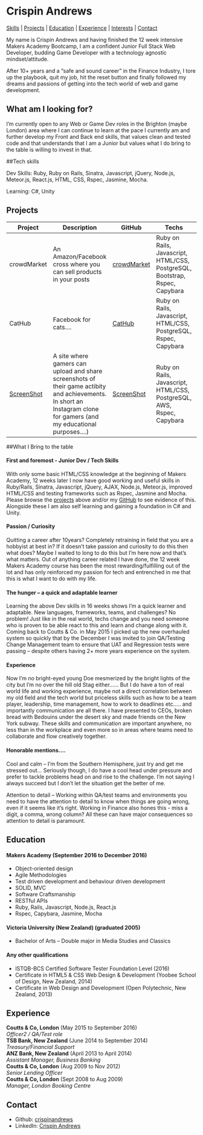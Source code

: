 # Crispin Andrews
[Skills](#what-i-bring-to-the-table) | [Projects](#projects) | [Education](#education) | [Experience](#experience) | [Interests](#interests) | [Contact](#contact)My name is Crispin Andrews and having finished the 12 week intensive Makers Academy Bootcamp, I am a confident Junior Full Stack Web Developer, budding Game Developer with a technology agnostic mindset/attitude.After 10+ years and a “safe and sound career” in the Finance Industry, I tore up the playbook, quit my job, hit the reset button and finally followed my dreams and passions of getting into the tech world of web and game development.## What am I looking for?I’m currently open to any Web or Game Dev roles in the Brighton (maybe London) area where I can continue to learn at the pace I currently am and further develop my Front and Back end skills, that values clean and tested code and that understands that I am a Junior but values what I do bring to the table is willing to invest in that.##Tech skillsDev Skills: Ruby, Ruby on Rails, Sinatra, Javascript, jQuery, Node.js, Meteor.js, React.js, HTML, CSS, Rspec, Jasmine, Mocha.Learning: C#, Unity## ProjectsProject | Description | GitHub | Techs | Timeframe------- | ----------- | ------ | ----- | ---------crowdMarket | An Amazon/Facebook cross where you can sell products in your posts | [crowdMarket](https://github.com/crispinandrews/crowd_market) | Ruby on Rails, Javascript, HTML/CSS, PostgreSQL, Bootstrap, Rspec, Capybara | 4 people, 10 daysCatHub | Facebook for cats.... | [CatHub](https://github.com/crispinandrews/CatHub) | Ruby on Rails, Javascript, HTML/CSS, PostgreSQL, Rspec, Capybara | 6 people, 5 days[ScreenShot](tbc...) | A site where gamers can upload and share screenshots of their game actibity and achievements. In short an Instagram clone for gamers (and my educational purposes....) | [ScreenShot](https://github.com/crispinandrews/instagram-challenge) | Ruby on Rails, Javascript, HTML/CSS, PostgreSQL, AWS, Rspec, Capybara | Solo, 2 days##What I Bring to the table#### First and foremost - Junior Dev / Tech SkillsWith only some basic HTML/CSS knowledge at the beginning of Makers Academy, 12 weeks later I now have good working and useful skills in Ruby/Rails, Sinatra, Javascript, jQuery, AJAX, Node.js, Meteor.js, improved HTML/CSS and testing frameworks such as Rspec, Jasmine and Mocha. Please browse the [projects](#projects) above and/or my [GitHub](https://github.com/crispinandrews) to see evidence of this.Alongside these I am also self learning and gaining a foundation in C# and Unity.#### Passion / CuriosityQuitting a career after 10years? Completely retraining in field that you are a hobbyist at best in? If it doesn’t take passion and curiosity to do this then what does? Maybe I waited to long to do this but I’m here now and that’s what matters. Out of anything career related I have done, the 12 week Makers Academy course has been the most rewarding/fulfilling out of the lot and has only reinforced my passion for tech and entrenched in me that this is what I want to do with my life.#### The hunger – a quick and adaptable learnerLearning the above Dev skills in 16 weeks shows I’m a quick learner and adaptable. New languages, frameworks, teams, and challenges? No problem! Just like in the real world, techs change and you need someone who is proven to be able react to this and learn and change along with it. Coming back to Coutts & Co. in May 2015 I picked up the new overhauled system so quickly that by the December I was invited to join QA/Testing Change Management team to ensure that UAT and Regression tests were passing – despite others having 2+ more years experience on the system.#### ExperienceNow I’m no bright-eyed young Doe mesmerized by the bright lights of the city but I’m no over the hill old Stag either…… But I do have a ton of real world life and working experience, maybe not a direct correlation between my old field and the tech world but priceless skills such as how to be a team player, leadership, time management, how to work to deadlines etc….. and importantly communication are all there. I have presented to CEOs, broken bread with Bedouins under the desert sky and made friends on the New York subway. These skills and communication are important anywhere, no less than in the workplace and even more so in areas where teams need to collaborate and flow creatively together.#### Honorable mentions….Cool and calm – I’m from the Southern Hemisphere, just try and get me stressed out… Seriously though, I do have a cool head under pressure and prefer to tackle problems head on and rise to the challenge. I’m not saying I always succeed but I don’t let the situation get the better of me.Attention to detail – Working within QA/test teams and environments you need to have the attention to detail to know when things are going wrong, even if it seems like it’s right. Working in Finance also hones this - miss a digit, a comma, wrong column? All these can have major consequences so attention to detail is paramount.## Education#### Makers Academy (September 2016 to December 2016)- Object-oriented design- Agile Methodologies- Test driven development and behaviour driven development- SOLID, MVC- Software Craftsmanship- RESTful APIs- Ruby, Rails, Javascript, Node.js, React.js- Rspec, Capybara, Jasmine, Mocha#### Victoria University (New Zealand) (graduated 2005)- Bachelor of Arts – Double major in Media Studies and Classics#### Any other qualifications- ISTQB-BCS Certified Software Tester Foundation Level (2016)- Certificate in HTML5 & CSS Web Design & Development (Yoobee School of Design, New Zealand, 2014)- Certificate in Web Design and Development (Open Polytechnic, New Zealand, 2013)## Experience**Coutts & Co, London** (May 2015 to September 2016)    *Officer2 / QA/Test role*  **TSB Bank, New Zealand** (June 2014 to September 2014)   *Treasury/Financial Support*  **ANZ Bank, New Zealand** (April 2013 to April 2014)    *Assistant Manager, Business Banking*  **Coutts & Co, London** (Aug 2009 to Nov 2012)    *Senior Lending Officer*  **Coutts & Co, London** (Sept 2008 to Aug 2009)    *Manager, London Booking Centre*  ## Contact- Github: [crispinandrews](https://github.com/crispinandrews)- LinkedIn: [Crispin Andrews](https://uk.linkedin.com/in/crispin-andrews-9992b388)
